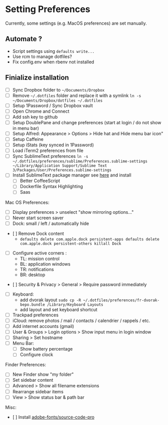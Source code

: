 # Setting Preferences

Currently, some settings (e.g. MacOS preferences) are set manually.

## Automate ?

+ Script settings using `defaults write...`
+ Use rcm to manage dotfiles?
+ Fix config.env when rbenv not installed

## Finialize installation
- [ ] Sync Dropbox folder to `~/Documents/Dropbox`
- [ ] Remove `~/.dotfiles` folder and replace it with a symlink `ln -s ~/Documents/Dropbox/dotfiles ~/.dotfiles`
- [ ] Setup 1Password / Sync Dropbox vault
- [ ] Open Chrome and Connect
- [ ] Add ssh key to github
- [ ] Setup DoublePane and change preferences (start at login / do not show in menu bar)
- [ ] Setup Alfred: Appearance > Options > Hide hat and Hide menu bar icon"
- [ ] Setup Caffeine
- [ ] Setup iStats (key synced in 1Password)
- [ ] Load iTerm2 preferences from file
- [ ] Sync SublimeText preferences `ln -s ~/.dotfiles/preferences/sublime/Preferences.sublime-settings ~/Library/Application Support/Sublime Text 3/Packages/User/Preferences.sublime-settings`
- [ ] Install SublimeText package manager see [here](https://sublime.wbond.net/installation) and install
  - [ ] Better CoffeeScript
  - [ ] Dockerfile Syntax Highlighting
  - [ ] Saas

Mac OS Preferences:
- [ ] Display preferences > unselect "show mirroring options..."
- [ ] Never start screen saver
- [ ] Dock: small / left / automatically hide
- [ ] Remove Dock content
  - `defaults delete com.apple.dock persistent-apps
     defaults delete com.apple.dock persistent-others
     killall Dock`
- [ ] Configure active corners :
  - TL: mission control
  - BL: application windows
  - TR: notifications
  - BR: desktop
- [ ] Security & Privacy > General > Require password immediately
- [ ] Keyboard:
  - add dvorak layout `sudo cp -R ~/.dotfiles/preferences/fr-dvorak-bepo.bundle /Library/Keyboard Layouts`
  - add layout and set keyboard shortcut
- [ ] Trackpad preferences
- [ ] iCloud: remove photos / mail / contacts / calendrier / rappels / etc.
- [ ] Add internet accounts (gmail)
- [ ] User & Groups > Login options > Show input menu in login window
- [ ] Sharing > Set hostname
- [ ] Menu Bar:
  - [ ] Show battery percentage
  - [ ] Configure clock

Finder Preferences:
- [ ] New Finder show "my folder"
- [ ] Set sidebar content
- [ ] Advanced > Show all filename extensions
- [ ] Rearrange sidebar items
- [ ] View > Show status bar & path bar

Misc:
- [ ] Install [adobe-fonts/source-code-pro](https://github.com/adobe-fonts/source-code-pro)

